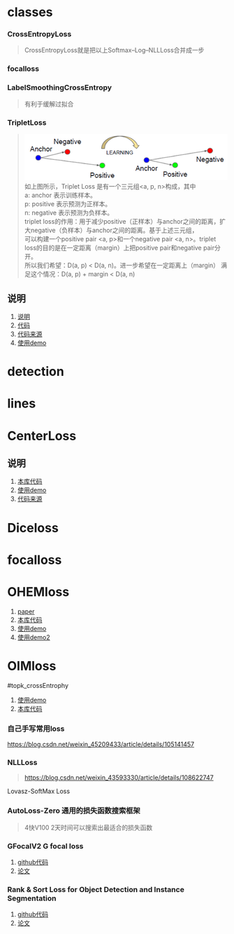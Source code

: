 # classes
### CrossEntropyLoss
> CrossEntropyLoss就是把以上Softmax–Log–NLLLoss合并成一步

### focalloss

### LabelSmoothingCrossEntropy
> 有利于缓解过拟合

### TripletLoss
> ![](classes/TripletLoss.png)<br/>
> 如上图所示，Triplet Loss 是有一个三元组<a, p, n>构成，其中<br/>
a: anchor 表示训练样本。<br/>
p: positive 表示预测为正样本。<br/>
n: negative 表示预测为负样本。<br/>
    triplet loss的作用：用于减少positive（正样本）与anchor之间的距离，扩大negative（负样本）与anchor之间的距离。基于上述三元组，<br/>
>可以构建一个positive pair <a, p>和一个negative pair <a, n>。triplet loss的目的是在一定距离（margin）上把positive pair和negative pair分开。<br/>
  所以我们希望：D(a, p) < D(a, n)。进一步希望在一定距离上（margin） 满足这个情况：D(a, p)  + margin  <  D(a, n)<br/>
## 说明
1. [说明](https://blog.csdn.net/weixin_40671425/article/details/98068190)
2. [代码](classes/TripletLoss.py)
3. [代码来源](https://github.com/Cysu/open-reid/blob/master/reid/loss/triplet.py)
4. [使用demo](../../../test/cv/loss/classes/train_tripletloss.py)

# detection
# lines

# CenterLoss
## 说明
1. [本库代码](CenterLoss.py)
2. [使用demo](../../../test/cv/loss/train_centerloss.py)
3. [代码来源](https://github.com/jxgu1016/MNIST_center_loss_pytorch)


# Diceloss

# focalloss

# OHEMloss
1. [paper](https://arxiv.org/abs/1604.03540)
2. [本库代码](ohem_loss.py)
3. [使用demo](../../../test/cv/loss/train_ohemloss.py)
4. [使用demo2](../../../test/cv/loss/train_ohemloss2.py)

# OIMloss

#topk_crossEntrophy
1. [使用demo](../../../test/cv/loss/train_topk_crossEntrophy.py)
2. [本库代码](topk_crossEntrophy.py)


### 自己手写常用loss
https://blog.csdn.net/weixin_45209433/article/details/105141457

### NLLLoss
> https://blog.csdn.net/weixin_43593330/article/details/108622747


Lovasz-SoftMax Loss

### AutoLoss-Zero 通用的损失函数搜索框架
> 4快V100 2天时间可以搜索出最适合的损失函数

### GFocalV2 G focal loss
1. [github代码](https://github.com/implus/GFocalV2)
2. [论文](https://arxiv.org/abs/2011.12885)

### Rank & Sort Loss for Object Detection and Instance Segmentation
1. [github代码](https://github.com/kemaloksuz/RankSortLoss)
2. [论文](https://arxiv.org/abs/2107.11669)